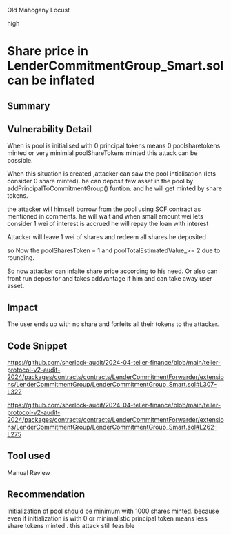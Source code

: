Old Mahogany Locust

high

# Share price in LenderCommitmentGroup_Smart.sol can be inflated

## Summary

## Vulnerability Detail

When is pool is initialised with 0 principal tokens means 0 poolsharetokens minted or very minimial poolShareTokens minted this attack can be possible.

When this situation is created ,attacker can saw the pool intialisation (lets consider 0 share minted). he can deposit few asset in the pool by addPrincipalToCommitmentGroup() funtion. and he will get minted by share tokens.

the attacker will himself borrow from the pool using SCF contract as mentioned in comments. he will wait and when small amount wei lets consider 1 wei of interest is accrued he will repay the loan with interest

Attacker will leave 1 wei of shares and redeem all shares he deposited

so Now the poolSharesToken = 1 and poolTotalEstimatedValue_>= 2 due to rounding.

So now attacker can infalte share price according to his need. Or also can front run depositor and takes addvantage if him and can take away user asset. 


  


## Impact

The user ends up with no share and forfeits all their tokens to the attacker.

## Code Snippet

https://github.com/sherlock-audit/2024-04-teller-finance/blob/main/teller-protocol-v2-audit-2024/packages/contracts/contracts/LenderCommitmentForwarder/extensions/LenderCommitmentGroup/LenderCommitmentGroup_Smart.sol#L307-L322

https://github.com/sherlock-audit/2024-04-teller-finance/blob/main/teller-protocol-v2-audit-2024/packages/contracts/contracts/LenderCommitmentForwarder/extensions/LenderCommitmentGroup/LenderCommitmentGroup_Smart.sol#L262-L275



## Tool used

Manual Review

## Recommendation

Initialization of pool should be minimum with 1000 shares minted. because even if initialization is with 0 or minimalistic principal token means less share tokens minted . this attack still feasible